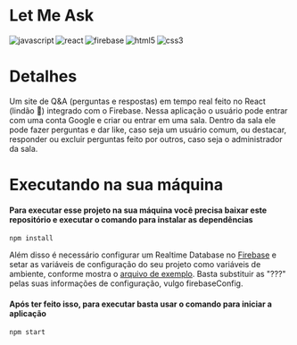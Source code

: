 # Let Me Ask
<img align="left" alt="javascript" src="https://img.shields.io/badge/-javascript-F7DF1E?logo=javascript&logoColor=3e3e3e&style=for-the-badge" />
<img align="left" alt="react" src="https://img.shields.io/badge/react%20-%2320232a.svg?&style=for-the-badge&logo=react&logoColor=%2361DAFB" />
<img align="left" alt="firebase" src="https://img.shields.io/badge/firebase-FFCA28?logo=firebase&logoColor=black&style=for-the-badge" />
<img align="left" alt="html5" src="https://img.shields.io/badge/-html5-E34F26?logo=html5&logoColor=white&style=for-the-badge" />
<img align="left" alt="css3" src="https://img.shields.io/badge/-css3-1572B6?logo=css3&logoColor=white&style=for-the-badge" />
<br>

# Detalhes

Um site de Q&A (perguntas e respostas) em tempo real feito no React (lindão 💖) integrado com o Firebase. Nessa aplicação o usuário pode entrar com uma conta Google e criar ou entrar em uma sala. Dentro da sala ele pode fazer perguntas e dar like, caso seja um usuário comum, ou destacar, responder ou excluir perguntas feito por outros, caso seja o administrador da sala.
<br>

# Executando na sua máquina
#### Para executar esse projeto na sua máquina você precisa baixar este repositório e executar o comando para instalar as dependências
    npm install
  
Além disso é necessário configurar um Realtime Database no [Firebase](https://firebase.google.com/) e setar as variáveis de configuração do seu projeto como variáveis de ambiente, conforme mostra o [arquivo de exemplo](https://github.com/Scalibacon/nlw-letmeask/blob/master/.env.example). Basta substituir as "???" pelas suas informações de configuração, vulgo firebaseConfig.

#### Após ter feito isso, para executar basta usar o comando para iniciar a aplicação
    npm start
